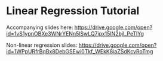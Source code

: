 # Linear Regression Tutorial

Accompanying slides here: https://drive.google.com/open?id=1vS1ypnOBXe3WNrYENn5lSwLQ7ipx15IN2bjl_PeTlYg

Non-linear regression slides: https://drive.google.com/open?id=1WPpURfrBqBx8DebGSEwi0Tkf_WEkK8iaZSdKcvRoTmg
